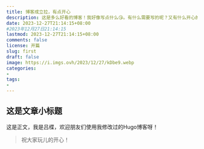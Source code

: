 ```yaml
---
title: 博客成立拉，有点开心
description: 这是多么好看的博客！我好像写点什么😘。有什么需要写的呢？又有什么开心的事情？快点写下来吧！
date: 2023-12-27T21:14:15+08:00 
#2023年12月27日21:14:15
lastmod: 2023-12-27T21:14:15+08:00 
comments: false
license: 开篇
slug: first
draft: false
image: https://i.imgs.ovh/2023/12/27/kDbe9.webp
categories:
- 
tags:
- 
---
```

## 这是文章小标题

这是正文，我是吕楪，欢迎朋友们使用我修改过的Hugo博客呀！

> 祝大家玩儿的开心！
